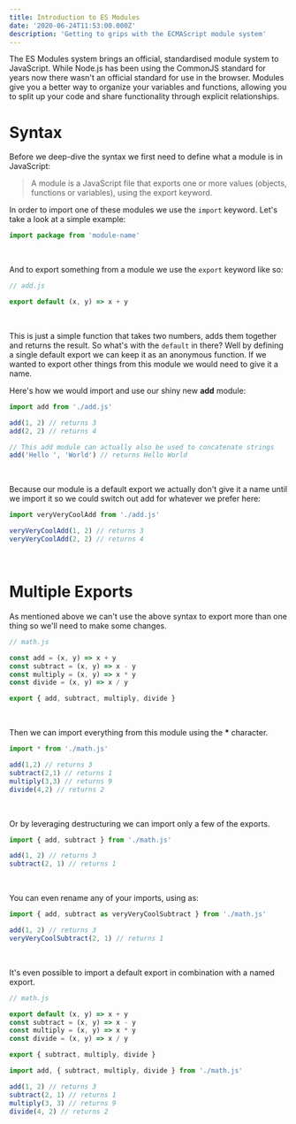 ```yaml
---
title: Introduction to ES Modules
date: '2020-06-24T11:53:00.000Z'
description: 'Getting to grips with the ECMAScript module system'
---
```


The ES Modules system brings an official, standardised module system to JavaScript. While Node.js has been using the CommonJS standard for years now there wasn't an official standard for use in the browser. Modules give you a better way to organize your variables and functions, allowing you to split up your code and share functionality through explicit relationships.

# Syntax

Before we deep-dive the syntax we first need to define what a module is in JavaScript:

> A module is a JavaScript file that exports one or more values (objects, functions or variables), using the export keyword.

In order to import one of these modules we use the `import` keyword. Let's take a look at a simple example:

```javascript
import package from 'module-name'
```

<br/>

And to export something from a module we use the `export` keyword like so:

```javascript
// add.js

export default (x, y) => x + y
```

<br/>

This is just a simple function that takes two numbers, adds them together and returns the result. So what's with the `default` in there? Well by defining a single default export we can keep it as an anonymous function. If we wanted to export other things from this module we would need to give it a name.

Here's how we would import and use our shiny new **add** module:

```javascript
import add from './add.js'

add(1, 2) // returns 3
add(2, 2) // returns 4

// This add module can actually also be used to concatenate strings
add('Hello ', 'World') // returns Hello World
```

<br/>

Because our module is a default export we actually don't give it a name until we import it so we could switch out add for whatever we prefer here:

```javascript
import veryVeryCoolAdd from './add.js'

veryVeryCoolAdd(1, 2) // returns 3
veryVeryCoolAdd(2, 2) // returns 4
```

<br/>

# Multiple Exports

As mentioned above we can't use the above syntax to export more than one thing so we'll need to make some changes.

```javascript
// math.js

const add = (x, y) => x + y
const subtract = (x, y) => x - y
const multiply = (x, y) => x * y
const divide = (x, y) => x / y

export { add, subtract, multiply, divide }
```

<br/>

Then we can import everything from this module using the **\*** character.

```javascript
import * from './math.js'

add(1,2) // returns 3
subtract(2,1) // returns 1
multiply(3,3) // returns 9
divide(4,2) // returns 2
```

<br/>

Or by leveraging destructuring we can import only a few of the exports.

```javascript
import { add, subtract } from './math.js'

add(1, 2) // returns 3
subtract(2, 1) // returns 1
```

<br/>

You can even rename any of your imports, using as:

```javascript
import { add, subtract as veryVeryCoolSubtract } from './math.js'

add(1, 2) // returns 3
veryVeryCoolSubtract(2, 1) // returns 1
```

<br/>

It's even possible to import a default export in combination with a named export.

```javascript
// math.js

export default (x, y) => x + y
const subtract = (x, y) => x - y
const multiply = (x, y) => x * y
const divide = (x, y) => x / y

export { subtract, multiply, divide }
```

```javascript
import add, { subtract, multiply, divide } from './math.js'

add(1, 2) // returns 3
subtract(2, 1) // returns 1
multiply(3, 3) // returns 9
divide(4, 2) // returns 2
```

<br/>
